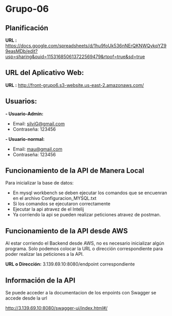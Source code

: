 # Grupo-06


## Planificación 

 **URL :** https://docs.google.com/spreadsheets/d/1hu9foUk536nNErQKNWQykqYZ99easMDb/edit?usp=sharing&ouid=115316850613722569479&rtpof=true&sd=true

## URL del Aplicativo Web:

**URL :** http://front-grupo6.s3-website.us-east-2.amazonaws.com/

## Usuarios:

**- Usuario-Admin:** 

* Email: silviG@gmail.com
* Contraseña: 123456

**- Usuario-normal:** 

* Email: mau@gmail.com
* Contraseña: 123456



 ## Funcionamiento de la API de Manera Local

 Para inicializar la base de datos: 
  - En mysql workbench se deben ejecutar los comandos que se encuenran en el archivo Configuracion_MYSQL.txt
  - Si los comandos se ejecutaron correctamente 
  - Ejecutar la api atravez de el Intelij 
  - Ya corriendo la api se pueden realizar peticiones atravez de postman.

## Funcionamiento de la API desde AWS

Al estar corriendo el Backend desde AWS, no es necesario inicializar algún programa. Solo podemos colocar la URL o dirección correspondiente para poder realizar las peticiones a la API.

**URL o Dirección:** 3.139.69.10:8080/endpoint correspondiente 



## Información de la API

 Se puede acceder a la documentacion de los enpoints con Swagger  se accede desde la url
  
  http://3.139.69.10:8080/swagger-ui/index.html#/

